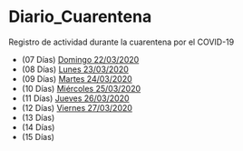# Diario_Cuarentena
Registro de actividad durante la cuarentena por el COVID-19

- (07 Días) [Domingo 22/03/2020](./Days/Domingo_22_03_2020.md)
- (08 Días) [Lunes 23/03/2020](./Days/Lunes_23_03_2020.md)
- (09 Días) [Martes 24/03/2020](./Days/Martes_24_03_2020.md)
- (10 Días) [Miércoles 25/03/2020](./Days/Miercoles_25_03_2020.md)
- (11 Días) [Jueves 26/03/2020](./Days/Jueves_26_03_2020.md)
- (12 Días) [Viernes 27/03/2020](./Days/Viernes_27_03_2020.md)
- (13 Días)
- (14 Días)
- (15 Días)

